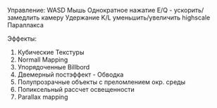 Управление:
WASD
Мышь
Однократное нажатие E/Q - ускорить/замедлить камеру
Удержание K/L уменьшить/увеличить highscale Параллакса

Эффекты:
1. Кубические Текстуры
2. Normall Mapping
3. Упорядоченные Billbord
4. Двемерный постэффект - Обводка
5. Полупрозрачные объекты с преломлением окр. среды
6. Попиксельный рассчет освещенности
7. Parallax mapping